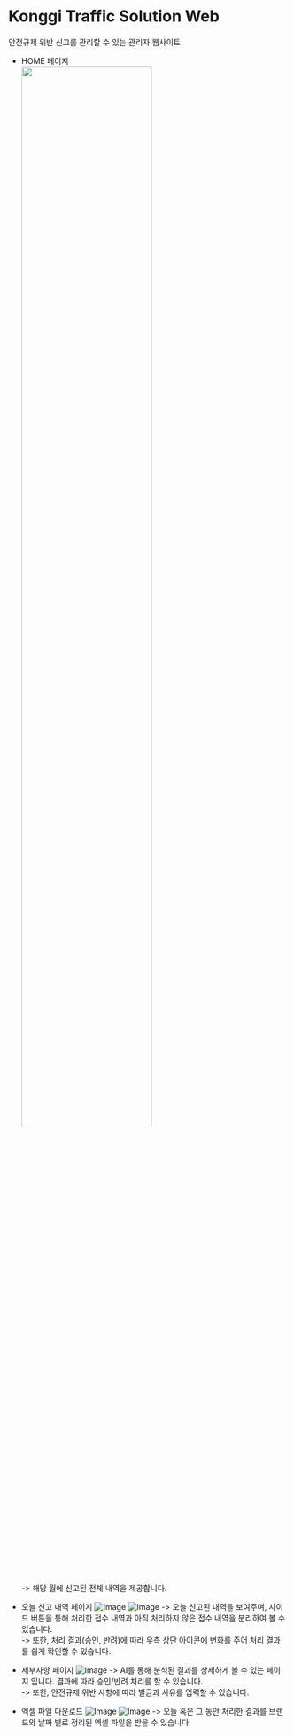 # Konggi Traffic Solution Web
안전규제 위반 신고를 관리할 수 있는 관리자 웹사이트

- HOME 페이지 <br>
<img src="https://github.com/user-attachments/assets/5ffcf666-db59-43a5-ab2b-c9d04646a40e"  width=70%> <br>
-> 해당 월에 신고된 전체 내역을 제공합니다.

- 오늘 신고 내역 페이지
![Image](https://github.com/user-attachments/assets/bfd4a262-6dd2-4954-9e27-29d182795375)
![Image](https://github.com/user-attachments/assets/34b0ea6b-8dde-44da-85f7-c8fc22fbb974)
-> 오늘 신고된 내역을 보여주며, 사이드 버튼을 통해 처리한 접수 내역과 아직 처리하지 않은 접수 내역을 분리하여 볼 수 있습니다. <br>
-> 또한, 처리 결과(승인, 반려)에 따라 우측 상단 아이콘에 변화를 주어 처리 결과를 쉽게 확인할 수 있습니다.

- 세부사항 페이지
![Image](https://github.com/user-attachments/assets/98a2b013-2c90-4d51-9c40-2541d71519f7)
-> AI를 통해 분석된 결과를 상세하게 볼 수 있는 페이지 입니다. 결과에 따라 승인/반려 처리를 할 수 있습니다. <br>
-> 또한, 안전규제 위반 사항에 따라 벌금과 사유를 입력할 수 있습니다.

- 엑셀 파일 다운로드
![Image](https://github.com/user-attachments/assets/a83fb1e2-04f8-405b-b758-b30292399f28)
![Image](https://github.com/user-attachments/assets/80cb50f6-6916-444c-a0ef-442323d5d2c9)
-> 오늘 혹은 그 동안 처리한 결과를 브랜드와 날짜 별로 정리된 엑셀 파일을 받을 수 있습니다.
